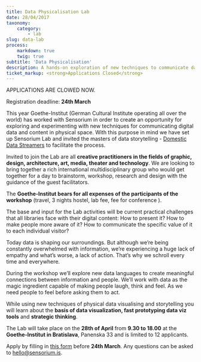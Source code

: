 ```yaml
---
title: Data Physicalisation Lab
date: 28/04/2017
taxonomy:
    category:
        - lab
slug: data-lab
process:
    markdown: true
    twig: true
subtitle: 'Data Physicalisation'
description: A hands-on exploration of new techniques to communicate data in physical space, facilitated by Domestic Data Streamers. Applications are now closed.
ticket_markup: <strong>Applications Closed</strong>
---
```


APPLICATIONS ARE CLOWED NOW.

Registration deadline: **24th March**

This year Goethe-Institut (German Cultural Institute operating all over the world)  has worked with Sensorium in order to create an opportunity for exploring and experimenting with new techniques for communicating digital data and content in physical space. With this purpose in mind we have set up Sensorium Lab and invited the masters of data storytelling - [Domestic Data Streamers](domesticstreamers.com) to facilitate the process. 

Invited to join the Lab are all **creative practitioners in the fields of graphic, design, architecture, art, media, theater and technology**. We are looking to bring together a rich international multidisciplinary group who would get together for a day to brainstorm, workshop, research and design with the guidance of the guest facilitators.

The **Goethe-Institut bears for all expenses of the participants of the workshop** (travel, 3 nights hostel, lab fee, fee for conference ).

The base and input for the Lab activities will be current practical challenges that all libraries face with their digital content: How to present it? How to make people more aware of it?
How to communicate the specific value of it to each individual visitor?

Today data is shaping our surroundings. But although we’re being constantly overwhelmed with information, we’re experiencing a huge lack of empathy and what’s worse, a lack of action. That’s why we schroll every time and everywhere. 

During the workshop we’ll explore new data languages to create meaningful connections between information and people. We’ll work with data as the magic ingredient capable of making people laugh, think and feel. As we need people to feel before asking them to act.

While using new techniques of physical data visualising and storytelling you will learn about the **basis of data visualization, fast prototyping data viz tools** and **strategic thinking**.


The Lab will take place on the **28th of April** from **9.30 to 18.00** at the **Goethe-Institut in Bratislava**, Panenska 33 and is limited to 12 applicants. 

Apply by filling in [this form](https://goo.gl/forms/RVLXywVzEtTGQlcQ2) before **24th March**. Any questions can be asked to <a href="mailto:{{'hello@unfold.is'|safe_email}}">hello@sensorium.is</a>.


